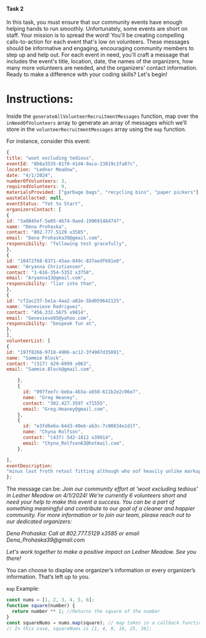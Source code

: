 #### Task 2

In this task, you must ensure that our community events have enough helping hands to run smoothly. Unfortunately, some events are short on staff. Your mission is to spread the word! You'll be creating compelling calls-to-action for each event that's low on volunteers. These messages should be informative and engaging, encouraging community members to step up and help out. For each event in need, you'll craft a message that includes the event's title, location, date, the names of the organizers, how many more volunteers are needed, and the organizers' contact information. Ready to make a difference with your coding skills? Let's begin!

# Instructions:

Inside the `generateAllVolunteerRecruitmentMessages` function, map over the `inNeedOfVolunteers` array to generate an array of messages which we’ll store in the `volunteerRecruitmentMessages` array using the `map` function.

For instance, consider this event:

```js
{
title: "woot excluding tedious",
eventId: "8b6a3535-81f0-41d4-9aca-23819c1fa87c",
location: "Ledner Meadow",
date: "4/1/2024",
numberOfVolunteers: 3,
requiredVolunteers: 9,
materialsProvided: ["garbage bags", "recycling bins", "paper pickers"],
wasteCollected: null,
eventStatus: "Yet to Start",
organizersContact: [
{
id: "3a0845ef-5e85-4b74-9aed-199691484747",
name: "Dena Prohaska",
contact: "802.777.5129 x3585",
email: "Dena_Prohaska39@gmail.com",
responsibility: "following test gracefully",
},
{
id: "10472f68-8371-45aa-849c-837aedf681e0",
name: "Aryanna Christiansen",
contact: "1-616-354-5352 x3758",
email: "Aryanna13@gmail.com",
responsibility: "liar into than",
},
{
id: "cf2ac237-5e1a-4aa2-a02e-5bd059642125",
name: "Genevieve Rodriguez",
contact: "456.332.5675 x9814",
email: "Genevieve85@yahoo.com",
responsibility: "bespeak fun at",
},
],
volunteerList: [
{
id: "197f8266-9718-4906-ac12-3f4907d35091",
name: "Sammie Block",
contact: "(317) 429-6999 x063",
email: "Sammie.Block@gmail.com",

    },
    {
      id: "097fee7c-beba-4b3a-ab58-611b2e2c06e7",
      name: "Greg Heaney",
      contact: "302.427.3597 x71555",
      email: "Greg.Heaney@gmail.com",
    },
    {
      id: "e3fd6e6a-64d3-40eb-ab3c-7c00834e1d1f",
      name: "Chyna Rolfson",
      contact: "(437) 542-1812 x39914",
      email: "Chyna_Rolfson63@hotmail.com",
    },

],
eventDescription:
"minus last froth retool fitting although who oof heavily unlike markup insert feminine toward pot for down official round admired",
};
```

The message can be:
_Join our community effort at 'woot excluding tedious' in Ledner Meadow on 4/1/2024! We're currently 6 volunteers short and need your help to make this_ _event a success. You can be a part of something meaningful and contribute to our goal of a cleaner and happier community. For more information or to join_ _our team, please reach out to our dedicated organizers:_

_Dena Prohaska: Call at 802.777.5129 x3585 or email Dena_Prohaska39@gmail.com_

_Let's work together to make a positive impact on Ledner Meadow. See you there!_

You can choose to display one organizer’s information or every organizer’s information. That’s left up to you.

`map` Example:

```js
const nums = [1, 2, 3, 4, 5, 6];
function square(number) {
  return number ** 2; //Returns the square of the number
}
const squareNums = nums.map(square); // map takes in a callback function, and applies it on every element in the array, and returns a new array which has the returned values from the function
// In this case, squareNums is [1, 4, 9, 16, 25, 36];
```
